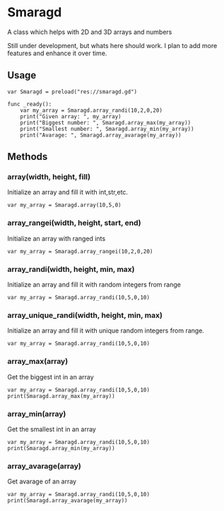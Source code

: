 # Smaragd
A class which helps with 2D and 3D arrays and numbers

Still under development, but whats here should work. I plan to add more features and enhance it over time.

## Usage
```gdscript
var Smaragd = preload("res://smaragd.gd")

func _ready():
	var my_array = Smaragd.array_randi(10,2,0,20)
	print("Given array: ", my_array)
	print("Biggest number: ", Smaragd.array_max(my_array))
	print("Smallest number: ", Smaragd.array_min(my_array))
	print("Avarage: ", Smaragd.array_avarage(my_array))
```

## Methods
### array(width, height, fill)
Initialize an array and fill it with int,str,etc. 
```gdscript
var my_array = Smaragd.array(10,5,0)
```
### array_rangei(width, height, start, end)
Initialize an array with ranged ints
```gdscript
var my_array = Smaragd.array_rangei(10,2,0,20)
```

### array_randi(width, height, min, max)
Initialize an array and fill it with random integers from range
```gdscript
var my_array = Smaragd.array_randi(10,5,0,10)
```

### array_unique_randi(width, height, min, max)
Initialize an array and fill it with unique random integers from range.
```gdscript
var my_array = Smaragd.array_randi(10,5,0,10)
```

### array_max(array)
Get the biggest int in an array
```gdscript
var my_array = Smaragd.array_randi(10,5,0,10)
print(Smaragd.array_max(my_array))
```

### array_min(array)
Get the smallest int in an array
```gdscript
var my_array = Smaragd.array_randi(10,5,0,10)
print(Smaragd.array_min(my_array))
```

### array_avarage(array)
Get avarage of an array
```gdscript
var my_array = Smaragd.array_randi(10,5,0,10)
print(Smaragd.array_avarage(my_array))
```
